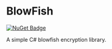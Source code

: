 # BlowFish

[![NuGet Badge](https://buildstats.info/nuget/BlowFish?includePreReleases=true)](https://www.nuget.org/packages/BlowFish/)

A simple C# blowfish encryption library.
